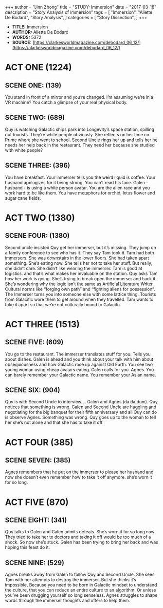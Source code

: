 +++
author = "Jinn Zhong"
title = "STUDY: Immersion"
date = "2017-03-18"
description = "Story Analysis of Immersion"
tags = [
    "Immersion",
    "Aliette De Bodard",
    "Story Analysis",
]
categories = [
    "Story Dissection",
]
+++

* **TITLE:** Immersion
* **AUTHOR:** Aliette De Bodard
* **WORDS:** 5372
* **SOURCE:** [https://clarkesworldmagazine.com/debodard_06_12/](https://clarkesworldmagazine.com/debodard_06_12/)

# ACT ONE (1224)

## SCENE ONE: (139)
You stand in front of a mirror and you’re changed. I’m assuming we’re in a VR machine? You catch a glimpse of your real physical body.

## SCENE TWO: (689)
Quy is watching Galactic ships park into Longevity’s space station, spilling out tourists. They’re white people obviously. She reflects on her time on Prime where she went to school. Second Uncle rings her up and tells her he needs her help back in the restaurant. They need her because she studied with white people?

## SCENE THREE: (396)
You have breakfast. Your immerser tells you the weird liquid is coffee. Your husband apologizes for it being strong. You can’t read his face. Galen - husband - is using a white person avatar. You are the alien race and you work hard to be like them. You have metaphors for orchid, lotus flower and sugar cane fields.

# ACT TWO (1380)

## SCENE FOUR: (1380)
Second uncle insisted Quy get her immerser, but it’s missing. They jump on a family conference to see who has it. They say Tam took it. Tam had both immersers. She was downstairs in the lower floors. She had taken apart something. She’s eating now. She tells her not to take her stuff. But really, she didn’t care. She didn’t like wearing the immerser. Tam is good at logistics. and that’s what makes her invaluable on the station. Quy asks Tam how her work is going. She’s trying to break open the immerser and hack it. She’s wondering why the logic isn’t the same as Artificial Literature Writer. Cultural norms like “forging own path” and “fighting aliens for possession”. The Immerser turns you into someone else with some lattice thing. Tourists from Galacitic wore them to get around when they travelled. Tam wants to take it apart so that we’re not culturally bound to Galacitc.

# ACT THREE (1513)

## SCENE FIVE: (609)
You go to the restaurant. The immerser translates stuff for you. Tells you about dishes. Galen is ahead and you think about your talk with him about obsequiousness and how Galactic rose up against Old Earth. You see two young woman using cheap avatars eating. Galen calls for you. Agnes. You can barely remember your Galactic name. You remember your Asian name.

## SCENE SIX: (904)
Quy is with Second Uncle to interview…. Galen and Agnes (da da dum). Quy notices that something is wrong. Galen and Second Uncle are haggling and negotiating for the big banquet for their fifth anniversary and all Quy can do is observe Agnes. Something was wrong. Quy goes up to the woman to tell her she’s not alone and that she has to take it off.

# ACT FOUR (385)

## SCENE SEVEN: (385)
Agnes remembers that he put on the immerser to please her husband and now she doesn’t even remember how to take it off anymore. she’s worn it for so long.

# ACT FIVE (870)

## SCENE EIGHT: (341)
Quy talks to Galen and Galen admits defeats. She’s worn it for so long now. They tried to take her to doctors and taking it off would be too much of a shock. So now she’s stuck. Galen has been trying to bring her back and was hoping this feast do it.

## SCENE NINE: (529)
Agnes breaks away from Galen to follow Quy and Second Uncle. She sees Tam with her attempts to destroy the immerser. But she thinks it’s impossible, Because you need to be born in Galactic mindset to understand the culture, that you can reduce an entire culture to an algorithm. Or unless you’ve been drugging yourself so long senseless. Agnes struggles to shape words through the immerser thoughts and offers to help them.
